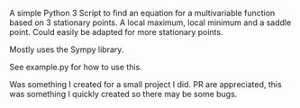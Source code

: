 A simple Python 3 Script to find an equation for a multivariable function based on 3 stationary points. A local 
maximum, local minimum and a saddle point. Could easily be adapted for more stationary points. 

Mostly uses the Sympy library.

See example.py for how to use this.

Was something I created for a small project I did. PR are appreciated, this was something I quickly created so there 
may be some bugs.
